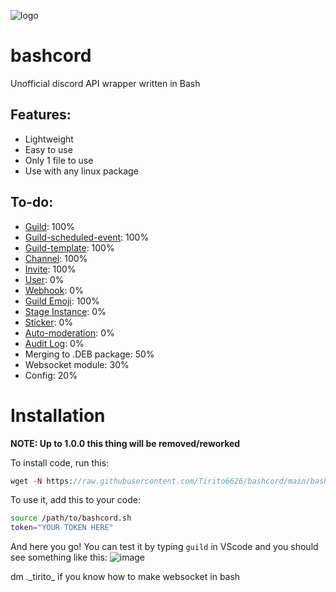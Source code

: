 ![logo](https://cdn.discordapp.com/attachments/1129769809039609962/1139251618072772678/Polish_20230810_193803119.jpg)
# bashcord
 Unofficial discord API wrapper written in Bash

## Features:
- Lightweight
- Easy to use
- Only 1 file to use
- Use with any linux package

## To-do:
- [Guild](https://discord.com/developers/docs/resources/guild): 100%
- [Guild-scheduled-event](https://discord.com/developers/docs/resources/guild-scheduled-event): 100%
- [Guild-template](https://discord.com/developers/docs/resources/guild-template): 100%
- [Channel](https://discord.com/developers/docs/resources/channel): 100%
- [Invite](https://discord.com/developers/docs/resources/invite): 100%
- [User](https://discord.com/developers/docs/resources/user): 0%
- [Webhook](https://discord.com/developers/docs/resources/webhook): 0%
- [Guild Emoji](https://discord.com/developers/docs/resources/emoji): 100%
- [Stage Instance](https://discord.com/developers/docs/resources/stage-instance): 0%
- [Sticker](https://discord.com/developers/docs/resources/sticker): 0%
- [Auto-moderation](https://discord.com/developers/docs/resources/auto-moderation): 0%
- [Audit Log](https://discord.com/developers/docs/resources/audit-log): 0%
- Merging to .DEB package: 50%
- Websocket module: 30%
- Config: 20%
# Installation
**NOTE: Up to 1.0.0 this thing will be removed/reworked**

To install code, run this:
```php
wget -N https://raw.githubusercontent.com/Tirito6626/bashcord/main/bashcord.sh
```
To use it, add this to your code:
```bash
source /path/to/bashcord.sh
token="YOUR TOKEN HERE"
```
And here you go! You can test it by typing `guild` in VScode and you should see something like this:
![image](https://github.com/Tirito6626/bashcord/assets/99983969/3a37ddae-7597-47ae-a2c9-3e94307ddb52)

dm .\_tirito\_ if you know how to make websocket in bash
